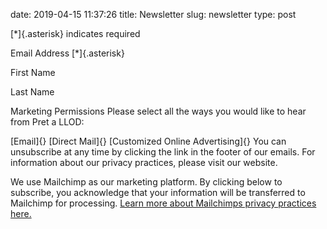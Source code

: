 date: 2019-04-15 11:37:26
title: Newsletter
slug: newsletter
type: post

<div id="mc_embed_signup">

<div id="mc_embed_signup_scroll">

<div class="indicates-required">

[\*]{.asterisk} indicates required

</div>

<div class="mc-field-group">

Email Address [\*]{.asterisk}

</div>

<div class="mc-field-group">

First Name

</div>

<div class="mc-field-group">

Last Name

</div>

<div id="mergeRow-gdpr"
class="mergeRow gdpr-mergeRow content__gdprBlock mc-field-group">

<div class="content__gdpr">

Marketing Permissions
Please select all the ways you would like to hear from Pret a LLOD:

[Email]{} [Direct Mail]{} [Customized Online Advertising]{}
You can unsubscribe at any time by clicking the link in the footer of
our emails. For information about our privacy practices, please visit
our website.

</div>

<div class="content__gdprLegal">

We use Mailchimp as our marketing platform. By clicking below to
subscribe, you acknowledge that your information will be transferred to
Mailchimp for processing. [Learn more about Mailchimps privacy practices
here.](https://mailchimp.com/legal/)

</div>

</div>

<div id="mce-responses" class="clear">

<div id="mce-error-response" class="response" style="display:none">

</div>

<div id="mce-success-response" class="response" style="display:none">

</div>

</div>

<div style="position: absolute; left: -5000px;" aria-hidden="true">

</div>

<div class="clear">

</div>

</div>

</div>
